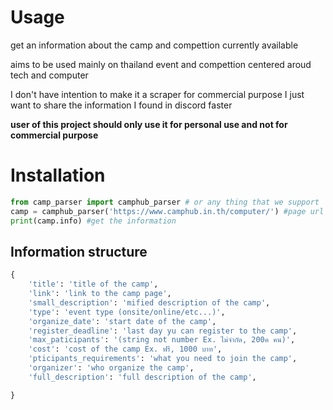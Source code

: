 # Usage
get an information about the camp and compettion currently available 

aims to be used mainly on thailand event and compettion centered aroud tech and computer

I don't have intention to make it a scraper for commercial purpose I just want to share the information I found in discord faster

<strong>user of this project should only use it for personal use and not for commercial purpose</strong>

# Installation
```python
from camp_parser import camphub_parser # or any thing that we support
camp = camphub_parser('https://www.camphub.in.th/computer/') #page url
print(camp.info) #get the information
```
## Information structure
```python
{
    'title': 'title of the camp',
    'link': 'link to the camp page',
    'small_description': 'mified description of the camp',
    'type': 'event type (onsite/online/etc...)',
    'organize_date': 'start date of the camp',
    'register_deadline': 'last day yu can register to the camp',
    'max_paticipants': '(string not number Ex. ไม่จำกัด, 200ค คน)',
    'cost': 'cost of the camp Ex. ฟรี, 1000 บาท',
    'pticipants_requirements': 'what you need to join the camp',
    'organizer': 'who organize the camp',
    'full_description': 'full description of the camp',

}
```